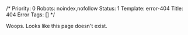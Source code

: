 /*
Priority: 0
Robots: noindex,nofollow
Status: 1
Template: error-404
Title: 404 Error
Tags: []
*/
<p>Woops. Looks like this page doesn't exist.</p>